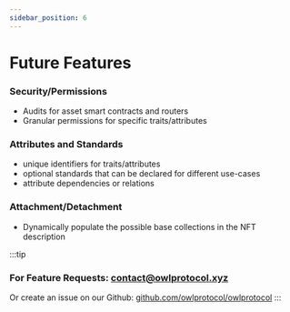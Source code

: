 ```yaml
---
sidebar_position: 6
---
```


# Future Features

### Security/Permissions
- Audits for asset smart contracts and routers
- Granular permissions for specific traits/attributes

### Attributes and Standards
- unique identifiers for traits/attributes
- optional standards that can be declared for different use-cases
- attribute dependencies or relations

### Attachment/Detachment
- Dynamically populate the possible base collections in the NFT description

:::tip
### For Feature Requests: contact@owlprotocol.xyz

Or create an issue on our Github: [github.com/owlprotocol/owlprotocol](https://github.com/owlprotocol/owlprotocol)
:::
